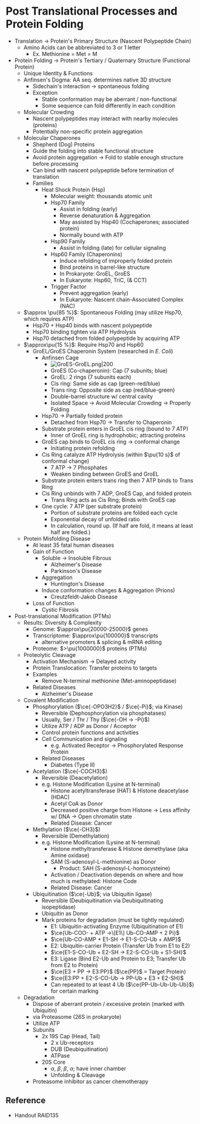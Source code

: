# Post Translational Processes and Protein Folding

* Translation → Protein's Primary Structure (Nascent Polypeptide Chain)
  * Amino Acids can be abbreviated to 3 or 1 letter
    * Ex. Methionine = Met = M
* Protein Folding → Protein's Tertiary / Quaternary Structure (Functional Protein)
  * Unique Identity & Functions
  * Anfinsen's Dogma: AA seq. determines native 3D structure
    * Sidechain's interaction → spontaneous folding
    * Exception
      * Stable conformation may be aberrant / non-functional
      * Some sequence can fold differently in each condition
  * Molecular Crowding
    * Nascent polypeptides may interact with nearby molecules (proteins)
    * Potentially non-specific protein aggregation
  * Molecular Chaperones
    * Shepherd (Dog) Proteins
    * Guide the folding into stable functional structure
    * Avoid protein aggregation → Fold to stable enough structure before processing
    * Can bind with nascent polypeptide before termination of translation
    * Families
      * Heat Shock Protein (Hsp)
        * Molecular weight: thousands atomic unit
        * Hsp70 Family
          * Assist in folding (early)
          * Reverse denaturation & Aggregation
          * May assisted by Hsp40 (Cochaperones; associated protein)
          * Normally bound with ATP
        * Hsp90 Family
          * Assist in folding (late) for cellular signaling
        * Hsp60 Family (Chaperonins)
          * Induce refolding of improperly folded protein
          * Bind proteins in barrel-like structure
          * In Prokaryote: GroEL, GroES
          * In Eukaryote: Hsp60, TriC, (& CCT)
        * Trigger Factor
          * Prevent aggregation (early)
          * In Eukaryote: Nascent chain-Associated Complex (NAC)
  * $\approx \pu{85 %}$: Spontaneous Folding (may utilize Hsp70, which requires ATP)
    * Hsp70 + Hsp40 binds with nascent polypeptide
    * Hsp70 binding tighten via ATP Hydrolysis
    * Hsp70 detached from folded polypeptide by acquiring ATP
  * $\approx\pu{15 %}$: Require Hsp70 and Hsp60
    * GroEL/GroES Chaperonin System (researched in *E. Coli*)
      * Anfinsen Cage
        * ![GroES-GroEL.png|200](https://upload.wikimedia.org/wikipedia/commons/9/9e/GroES-GroEL.png)
        * GroES (Co-chaperonin): Cap (7 subunits; blue)
        * GroEL: 2 rings (7 subunits each)
        * Cis ring: Same side as cap (green-red/blue)
        * Trans ring: Opposite side as cap (red/blue-green)
        * Double-barrel structure w/ central cavity
        * Isolated Space → Avoid Molecular Crowding → Properly Folding
      * Hsp70 → Partially folded protein
        * Detached from Hsp70 → Transfer to Chaperonin
      * Substrate protein enters in GroEL cis ring (bound to 7 ATP)
        * Inner of GroEL ring is hydrophobic; attracting proteins
      * GroES cap binds to GroEL cis ring → conformal change
        * Initiating protein refolding
      * Cis Ring catalyze ATP Hydrolysis (within $\pu{10 s}$ of conformal change)
        * 7 ATP → 7 Phosphates
        * Weaken binding between GroES and GroEL
      * Substrate protein enters trans ring then 7 ATP binds to Trans Ring
      * Cis Ring unbinds with 7 ADP, GroES Cap, and folded protein
        * Trans Ring acts as Cis Ring; Binds with GroES cap
      * One cycle: 7 ATP (per substrate protein)
        * Portion of substrate proteins are folded each cycle
        * Exponential decay of unfolded ratio
        * In calculation, round up. (If half are fold, it means at least half are folded.)
  * Protein Misfolding Disease
    * At least 35 fatal human diseases
    * Gain of Function
      * Soluble → Insoluble Fibrous
        * Alzheimer's Disease
        * Parkinson's Disease
      * Aggregation
        * Huntington's Disease
      * Induce conformation changes & Aggregation (Prions)
        * Creutzfeldt-Jakob Disease
    * Loss of Function
      * Cystic Fibrosis
* Post-translational Modification (PTMs)
  * Results: Diversity & Complexity
    * Genome: $\approx\pu{20000-25000}$ genes
    * Transcriptome: $\approx\pu{100000}$ transcripts
      * alternative promoters & splicing & mRNA editing
    * Proteome: $>\pu{1000000}$ proteins (PTMs)
  * Proteolytic Cleavage
    * Activation Mechanism → Delayed activity
    * Protein Translocation: Transfer proteins to targets
    * Examples
      * Remove N-terminal methionine (Met-aminopeptidase)
    * Related Diseases
      * Alzheimer's Disease
  * Covalent Modification
    * Phosphorylation ($\ce{-OPO3H2}$ / $\ce{-Pi}$; via Kinase)
      * Reversible (Dephosphorylation via phosphatases)
      * Usually, Ser / Thr / Thy ($\ce{-OH -> -Pi}$)
      * Utilize ATP / ADP as Donor / Acceptor
      * Control protein functions and activities
      * Cell Communication and signaling
        * e.g. Activated Receptor → Phosphorylated Response Protein
      * Related Diseases
        * Diabetes (Type II)
    * Acetylation ($\ce{-COCH3}$)
      * Reversible (Deacetylation)
      * e.g. Histone Modification (Lysine at N-terminal)
        * Histone acetyltransferase (HAT) & Histone deacetylase (HDAC)
        * Acetyl CoA as Donor
        * Decreased positive charge from Histone → Less affinity w/ DNA → Open chromatin state
        * Related Disease: Cancer
    * Methylation ($\ce{-CH3}$)
      * Reversible (Demethylation)
      * e.g. Histone Modification (Lysine at N-terminal)
        * Histone methyltransferase & Histone demethylase (aka Amine oxidase)
        * SAM (S-adenosyl-L-methionine) as Donor
          * Product: SAH (S-adenosyl-L-homocysteine)
        * Activation / Deactivation depends on where and how much is methylated: Histone Code
        * Related Disease: Cancer
    * Ubiquitination ($\ce{-Ub}$; via Ubiquitin ligase)
      * Reversible (Deubiquitination via Deubiquitinating isopeptidase)
      * Ubiquitin as Donor
      * Mark proteins for degradation (must be tightly regulated)
        * E1: Ubiquitin-activating Enzyme (Ubiquitination of E1)
        * $\ce{Ub-COO- + ATP ->\[E1\] Ub-CO-AMP + 2 Pi}$
        * $\ce{Ub-CO-AMP + E1-SH -> E1-S-CO-Ub + AMP}$
        * E2: Ubiquitin-carrier Protein (Transfer Ub from E1 to E2)
        * $\ce{E1-S-CO-Ub + E2-SH -> E2-S-CO-Ub + S1-SH}$
        * E3: Ligase (Bind E2-Ub and Protein to E3; Transfer Ub from E2 to Protein)
        * $\ce{E3 + PP -> E3:PP}$ ($\ce{PP}$ = Target Protein)
        * $\ce{E3:PP + E2-S-CO-Ub -> PP-Ub + E3 + E2-SH}$
        * Can repeated to at least 4 Ub ($\ce{PP-Ub-Ub-Ub-Ub}$) for certain marking
  * Degradation
    * Dispose of aberrant protein / excessive protein (marked with Ubiquitin)
    * via Proteasome (26S in prokaryote)
    * Utilize ATP
    * Subunits
      * 2x 19S Cap (Head, Tail)
        * 2 x Ub-receptors
        * DUB (Deubiquitination)
        * ATPase
      * 20S Core
        * $\alpha$, $\beta$, $\beta$, $\alpha$; have inner chamber
        * Unfolding & Cleavage
    * Proteasome inhibitor as cancer chemotherapy

## Reference

* Handout RAID135
